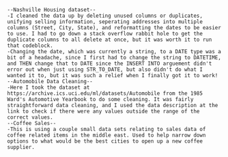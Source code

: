 	--Nashville Housing dataset--
	-I cleaned the data up by deleting unused columns or duplicates, unifying selling information, seperating addresses into multiple columns (Street, City, State), and reformatting the dates to be easier to use. I had to go down a stack overflow rabbit hole to get the duplicate columns to all delete at once, but it was worth it to run that codeblock. 
	-Changing the date, which was currently a string, to a DATE type was a bit of a headache, since I first had to change the string to DATETIME, and THEN change that to DATE since the INSERT INTO arguement didn't error out when just using STR_TO_DATE, but also didn't do what I wanted it to, but it was such a relief when I finally got it to work!
	--Automobile Data Cleaning--
	-Here I took the dataset at https://archive.ics.uci.edu/ml/datasets/Automobile from the 1985 Ward's Automotive Yearbook to do some cleaning. It was fairly straightforward data cleaning, and I used the data description at the link to check if there were any values outside the range of the correct values.
	--Coffee Sales--
 	-This is using a couple small data sets relating to sales data of coffee related items in the middle east. Used to help narrow down options to what would be the best cities to open up a new coffee supplier.
  
